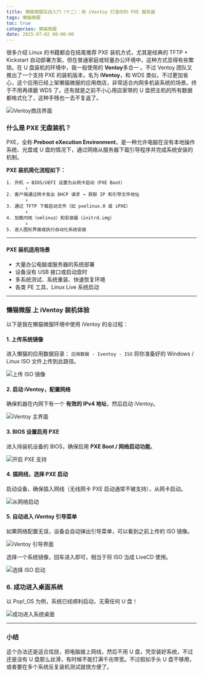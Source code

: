 ```yaml
---
title: 懒猫微服实战入门（十二）：用 iVentoy 打造你的 PXE 服务器
tags: 懒猫微服
toc: true
categories: 懒猫微服
date: 2025-07-02 00:00:00
---
```


很多介绍 Linux 的书籍都会在结尾推荐 PXE 装机方式，尤其是经典的 TFTP + Kickstart 自动部署方案。但在普通家庭或轻量办公环境中，这种方式显得有些繁琐。在 U 盘装机的环境中，我一般使用的 **Ventoy**多合一 。不过 Ventoy 团队又推出了一个支持 PXE 的装机版本，名为 **iVentoy**，和 WDS 类似，不过更加省心，这个应用已经上架懒猫微服的应用商店，非常适合内网多机装系统的场景。终于不用再琢磨 WDS 了。还有就是之前不小心用店家带的 U 盘把主机的所有数据都格式化了，这种手残也一去不复返了。

![iVentoy商店界面](https://raw.githubusercontent.com/cloudsmithy/picgo-imh/master/image-20250601202019460.png)

### 什么是 PXE 无盘装机？

PXE，全称 **Preboot eXecution Environment**，是一种允许电脑在没有本地操作系统、光盘或 U 盘的情况下，通过网络从服务器下载引导程序并完成系统安装的机制。

<!-- more -->

**PXE 装机简化流程如下：**

```text
1. 开机 → BIOS/UEFI 设置为从网卡启动（PXE Boot）
       ↓
2. 客户端通过网卡发出 DHCP 请求 → 获取 IP 和引导文件地址
       ↓
3. 通过 TFTP 下载启动文件（如 pxelinux.0 或 iPXE）
       ↓
4. 加载内核（vmlinuz）和安装器（initrd.img）
       ↓
5. 进入图形界面或执行自动化系统安装
```

---

#### PXE 装机适用场景

- 大量办公电脑或服务器的系统部署
- 设备没有 USB 接口或启动盘时
- 多系统测试、系统重装、快速恢复环境
- 各类 PE 工具、Linux Live 系统启动

---

### 懒猫微服 上 iVentoy 装机体验

以下是我在懒猫微服环境中使用 iVentoy 的全过程：

#### 1. 上传系统镜像

进入懒猫的应用数据目录：
`应用数据 - Iventoy - ISO`
将你准备好的 Windows / Linux ISO 文件上传到此路径。

![上传 ISO 镜像](https://raw.githubusercontent.com/cloudsmithy/picgo-imh/master/image-20250601203151865.png)

#### 2. 启动 iVentoy，配置网络

确保机器在内网下有一个 **有效的 IPv4 地址**，然后启动 iVentoy。

![iVentoy 主界面](https://raw.githubusercontent.com/cloudsmithy/picgo-imh/master/image-20250601202427884.png)

#### 3. BIOS 设置启用 PXE

进入待装机设备的 BIOS，确保启用 **PXE Boot / 网络启动功能**。

![开启 PXE 支持](https://raw.githubusercontent.com/cloudsmithy/picgo-imh/master/image-20250601202741281.png)

#### 4. 插网线，选择 PXE 启动

启动设备，确保插入网线（无线网卡 PXE 启动通常不被支持），从网卡启动。

![从网络启动](https://raw.githubusercontent.com/cloudsmithy/picgo-imh/master/image-20250601202303737.png)

#### 5. 自动进入 iVentoy 引导菜单

如果网络配置无误，设备会自动弹出引导菜单，可以看到之前上传的 ISO 镜像。

![iVentoy 引导界面](https://raw.githubusercontent.com/cloudsmithy/picgo-imh/master/78714275c7adc030420ccf77b479955b.jpg)

选择一个系统镜像，回车进入即可，相当于将 ISO 当成 LiveCD 使用。

![选择 ISO 启动](https://raw.githubusercontent.com/cloudsmithy/picgo-imh/master/4488415be27c9e56412883cc35e95ce7.jpg)

### 6. 成功进入桌面系统

以 Pop!\_OS 为例，系统已经顺利启动，无需任何 U 盘！

![成功进入系统桌面](https://raw.githubusercontent.com/cloudsmithy/picgo-imh/master/8a1dc12c14c27fdc02a39db103994f5a.jpg)

---

### 小结

这个办法还是适合炫技，把电脑接上网线，然后不用 U 盘，凭空装好系统，不过还是没有 U 盘那么丝滑，有时候不能打满千兆带宽。不过假如手头 U 盘不够用，或者要在多个系统反复装机测试就很方便了。
